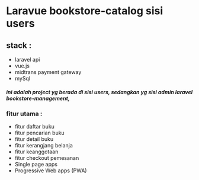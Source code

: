 # Laravue bookstore-catalog sisi users

## stack :
- laravel api
- vue.js
- midtrans payment gateway
- mySql

##### ini adalah project yg berada di sisi users, sedangkan yg sisi admin laravel bookstore-management,

### fitur utama :
- fitur daftar buku
- fitur pencarian buku
- fitur detail buku
- fitur kerangjang belanja
- fitur keanggotaan
- fitur checkout pemesanan
- Single page apps
- Progressive Web apps (PWA)